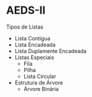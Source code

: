 # AEDS-II
Tipos de Listas

- Lista Contígua
- Lista Encadeada
- Lista Duplamente Encadeada
- Listas Especiais
  - Fila
  - Pilha
  - Lista Circular
- Estrutura de Árvore
  - Árvore Binária
